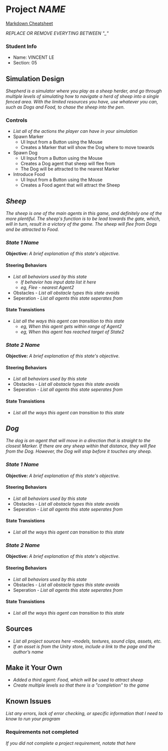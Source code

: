 # Project _NAME_

[Markdown Cheatsheet](https://github.com/adam-p/markdown-here/wiki/Markdown-Here-Cheatsheet)

_REPLACE OR REMOVE EVERYTING BETWEEN "\_"_

### Student Info

-   Name: VINCENT LE
-   Section: 05

## Simulation Design

_Shepherd is a simulator where you play as a sheep herder, and go through multiple levels of simulating how to navigate a herd of sheep into a single
fenced area. With the limited resources you have, use whatever you can, such as Dogs and Food, to chase the sheep into the pen._

### Controls

-   _List all of the actions the player can have in your simulation_
-   Spawn Marker
    -   UI Input from a Button using the Mouse
    -   Creates a Marker that will show the Dog where to move towards
-   Spawn Dog
    -   UI Input from a Button using the Mouse
    -   Creates a Dog agent that sheep will flee from
    -   The Dog will be attracted to the nearest Marker
-   Introduce Food
    -   UI Input from a Button using the Mouse
    -   Creates a Food agent that will attract the Sheep

## _Sheep_

_The sheep is one of the main agents in this game, and definitely one of the more plentiful. The sheep's function is to be lead towards the gate,
which, will in turn, result in a victory of the game. The sheep will flee from Dogs and be attracted to Food._

### _State 1 Name_

**Objective:** _A brief explanation of this state's objective._

#### Steering Behaviors

- _List all behaviors used by this state_
   - _If behavior has input data list it here_
   - _eg, Flee - nearest Agent2_
- Obstacles - _List all obstacle types this state avoids_
- Seperation - _List all agents this state seperates from_
   
#### State Transistions

- _List all the ways this agent can transition to this state_
   - _eg, When this agent gets within range of Agent2_
   - _eg, When this agent has reached target of State2_
   
### _State 2 Name_

**Objective:** _A brief explanation of this state's objective._

#### Steering Behaviors

- _List all behaviors used by this state_
- Obstacles - _List all obstacle types this state avoids_
- Seperation - _List all agents this state seperates from_
   
#### State Transistions

- _List all the ways this agent can transition to this state_

## _Dog_

_The dog is an agent that will move in a direction that is straight to the closest Marker. If there are any sheep within that distance,
they will flee from the Dog. However, the Dog will stop before it touches any sheep._

### _State 1 Name_

**Objective:** _A brief explanation of this state's objective._

#### Steering Behaviors

- _List all behaviors used by this state_
- Obstacles - _List all obstacle types this state avoids_
- Seperation - _List all agents this state seperates from_
   
#### State Transistions

- _List all the ways this agent can transition to this state_
   
### _State 2 Name_

**Objective:** _A brief explanation of this state's objective._

#### Steering Behaviors

- _List all behaviors used by this state_
- Obstacles - _List all obstacle types this state avoids_
- Seperation - _List all agents this state seperates from_
   
#### State Transistions

- _List all the ways this agent can transition to this state_

## Sources

-   _List all project sources here –models, textures, sound clips, assets, etc._
-   _If an asset is from the Unity store, include a link to the page and the author’s name_

## Make it Your Own

- _Added a third agent: Food, which will be used to attract sheep_
- _Create multiple levels so that there is a "completion" to the game_

## Known Issues

_List any errors, lack of error checking, or specific information that I need to know to run your program_

### Requirements not completed

_If you did not complete a project requirement, notate that here_

